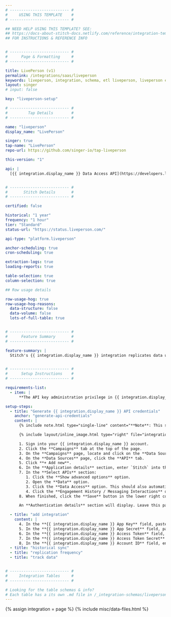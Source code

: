 ```yaml
---
# -------------------------- #
#     USING THIS TEMPLATE    #
# -------------------------- #

## NEED HELP USING THIS TEMPLATE? SEE:
## https://docs-about-stitch-docs.netlify.com/reference/integration-templates/saas/
## FOR INSTRUCTIONS & REFERENCE INFO


# -------------------------- #
#      Page & Formatting     #
# -------------------------- #

title: LivePerson (v1)
permalink: /integrations/saas/liveperson
keywords: liveperson, integration, schema, etl liveperson, liveperson etl, liveperson schema
layout: singer
# input: false

key: "liveperson-setup"

# -------------------------- #
#         Tap Details        #
# -------------------------- #

name: "liveperson"
display_name: "LivePerson"

singer: true 
tap-name: "LivePerson"
repo-url: https://github.com/singer-io/tap-liveperson

this-version: "1"

api: |
  [{{ integration.display_name }} Data Access API](https://developers.liveperson.com/data-access-api-overview.html){:target="new"}


# -------------------------- #
#       Stitch Details       #
# -------------------------- #

certified: false

historical: "1 year"
frequency: "1 hour"
tier: "Standard"
status-url: "https://status.liveperson.com/"

api-type: "platform.liveperson"

anchor-scheduling: true
cron-scheduling: true

extraction-logs: true
loading-reports: true

table-selection: true
column-selection: true

## Row usage details

row-usage-hog: true
row-usage-hog-reasons:
  data-structure: false
  data-volume: false
  lots-of-full-table: true


# -------------------------- #
#      Feature Summary       #
# -------------------------- #

feature-summary: |
  Stitch's {{ integration.display_name }} integration replicates data using the {{ integration.api | flatify | strip }}. Refer to the [Schema](#schema) section for a list of objects available for replication.


# -------------------------- #
#      Setup Instructions    #
# -------------------------- #

requirements-list:
  - item: |
      **The API key administration privilege in {{ integration.display_name }}**. This is required to generate API credentials in {{ integration.display_name }}.

setup-steps:
  - title: "Generate {{ integration.display_name }} API credentials"
    anchor: "generate-api-credentials"
    content: |
      {% include note.html type="single-line" content="**Note**: This step requires the LivePerson API key administration privilege." %}

      {% include layout/inline_image.html type="right" file="integrations/liveperson-api-credentials.png" alt="" max-width="450px" %}

      1. Sign into your {{ integration.display_name }} account.
      2. Click the **Campaigns** tab at the top of the page.
      3. On the **Campaigns** page, locate and click on the **Data Sources** link.
      4. On the **Data Sources** page, click the **API** tab.
      5. Click **+ Add new**.
      6. In the **Application details** section, enter `Stitch` into the **Application name** and **Developer name** fields.
      7. In the **Select APIs** section:
         1. Click the **Show advanced options** option.
         2. Open the **Data** option.
         3. Click the **Data Access** option. This should also automatically check the **Data Access API** option.
         4. Click the **Engagement History / Messaging Interactions** option. This should also automatically check the **Interaction History** option.
      8. When finished, click the **Save** button in the lower right corner of the page.

      An **Authentication details** section will display. Leave this page open for now - you'll need it in the next step.

  - title: "add integration"
    content: |
      4. In the **{{ integration.display_name }} App Key** field, paste value from the **App key** field in {{ integration.display_name }}.
      5. In the **{{ integration.display_name }} App Secret** field, paste the value from the **Secret** field in {{ integration.display_name }}.
      6. In the **{{ integration.display_name }} Access Token** field, paste the value from the **Access token** field in {{ integration.display_name }}.
      7. In the **{{ integration.display_name }} Access Token Secret** field, paste the value from the **Access token secret** field in {{ integration.display_name }}.
      8. In the **{{ integration.display_name }} Account ID** field, enter your {{ integration.display_name }} account ID.
  - title: "historical sync"
  - title: "replication frequency"
  - title: "track data"


# -------------------------- #
#     Integration Tables     #
# -------------------------- #

# Looking for the table schemas & info?
# Each table has a its own .md file in /_integration-schemas/liveperson
---
```

{% assign integration = page %}
{% include misc/data-files.html %}